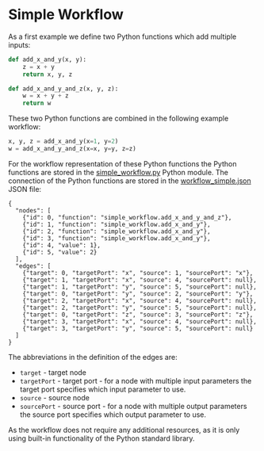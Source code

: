 # Simple Workflow
As a first example we define two Python functions which add multiple inputs: 
```python
def add_x_and_y(x, y):
    z = x + y
    return x, y, z

def add_x_and_y_and_z(x, y, z):
    w = x + y + z
    return w
```
These two Python functions are combined in the following example workflow:
```python
x, y, z = add_x_and_y(x=1, y=2)
w = add_x_and_y_and_z(x=x, y=y, z=z)
```
For the workflow representation of these Python functions the Python functions are stored in the [simple_workflow.py](simple_workflow.py)
Python module. The connection of the Python functions are stored in the [workflow_simple.json](workflow_simple.json) 
JSON file:
```
{
  "nodes": [
    {"id": 0, "function": "simple_workflow.add_x_and_y_and_z"},
    {"id": 1, "function": "simple_workflow.add_x_and_y"},
    {"id": 2, "function": "simple_workflow.add_x_and_y"},
    {"id": 3, "function": "simple_workflow.add_x_and_y"},
    {"id": 4, "value": 1},
    {"id": 5, "value": 2}
  ],
  "edges": [
    {"target": 0, "targetPort": "x", "source": 1, "sourcePort": "x"},
    {"target": 1, "targetPort": "x", "source": 4, "sourcePort": null},
    {"target": 1, "targetPort": "y", "source": 5, "sourcePort": null},
    {"target": 0, "targetPort": "y", "source": 2, "sourcePort": "y"},
    {"target": 2, "targetPort": "x", "source": 4, "sourcePort": null},
    {"target": 2, "targetPort": "y", "source": 5, "sourcePort": null},
    {"target": 0, "targetPort": "z", "source": 3, "sourcePort": "z"},
    {"target": 3, "targetPort": "x", "source": 4, "sourcePort": null},
    {"target": 3, "targetPort": "y", "source": 5, "sourcePort": null}
  ]
}
```
The abbreviations in the definition of the edges are:
* `target` - target node 
* `targetPort` - target port - for a node with multiple input parameters the target port specifies which input parameter to use.
* `source` - source node 
* `sourcePort` - source port - for a node with multiple output parameters the source port specifies which output parameter to use.

As the workflow does not require any additional resources, as it is only using built-in functionality of the Python standard 
library.
